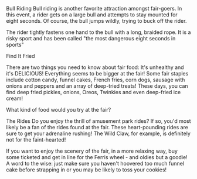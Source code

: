Bull Riding
Bull riding is another favorite attraction amongst fair-goers. In this event, a rider gets on a large bull and attempts to stay mounted for eight seconds. Of course, the bull jumps wildly, trying to buck off the rider.

The rider tightly fastens one hand to the bull with a long, braided rope. It is a risky sport and has been called "the most dangerous eight seconds in sports"

Find It Fried

There are two things you need to know about fair food: It's unhealthy and it's DELICIOUS! Everything seems to be bigger at the fair! Some fair staples include cotton candy, funnel cakes, French fries, corn dogs, sausage with onions and peppers and an array of deep-tried treats! These days, you can find deep fried pickles, onions, Oreos, Twinkies and even deep-fried ice cream!

What kind of food would you try at the fair?


The Rides
Do you enjoy the thrill of amusement park rides? If so, you'd most likely be a fan of the rides found at the fair. These heart-pounding rides are sure to get your adrenaline rushing! The Wild Claw, for example, is definitely not for the faint-hearted!

If you want to enjoy the scenery of the fair, in a more relaxing way, buy some ticketed and get in line for the Ferris wheel - and oldies but a goodie! A word to the wise: just make sure you haven't hoovered too much funnel cake before strapping in or you may be likely to toss your cookies!

